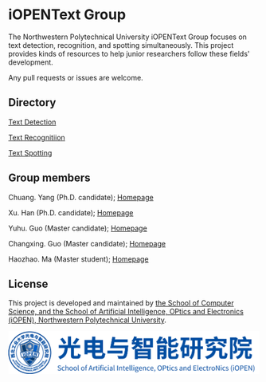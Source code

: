 # iOPENText Group
The Northwestern Polytechnical University iOPENText Group focuses on text detection, recognition, and spotting simultaneously. This project provides kinds of resources to help junior researchers follow these fields' development.

Any pull requests or issues are welcome.

## Directory

[Text Detection](./paper%20review/text-detection.md)

[Text Recognitiion](./paper%20review/text-recognition.md)

[Text Spotting](./paper%20review/text-spotting.md)

## Group members

Chuang. Yang (Ph.D. candidate); [Homepage](https://github.com/omtcyang)

Xu. Han (Ph.D. candidate); [Homepage](https://github.com/a885041573)

Yuhu. Guo (Master candidate); [Homepage](https://github.com/wanfeng132)

Changxing. Guo (Master candidate); [Homepage](https://github.com/guocx1g)

Haozhao. Ma (Master student); [Homepage](https://github.com/hfut-mhz)

## License

This project is developed and maintained by [the School of Computer Science, and the School of Artificial Intelligence, OPtics and Electronics (iOPEN), Northwestern
Polytechnical University](http://iopen.nwpu.edu.cn/).

<img src="img/iOPEN.png" alt="iOPEN">
